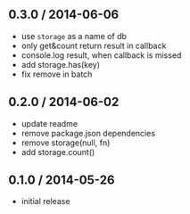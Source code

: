 ## 0.3.0 / 2014-06-06

  * use `storage` as a name of db
  * only get&count return result in callback
  * console.log result, when callback is missed
  * add storage.has(key)
  * fix remove in batch

## 0.2.0 / 2014-06-02

  * update readme
  * remove package.json dependencies
  * remove storage(null, fn)
  * add storage.count()

## 0.1.0 / 2014-05-26

  * initial release
